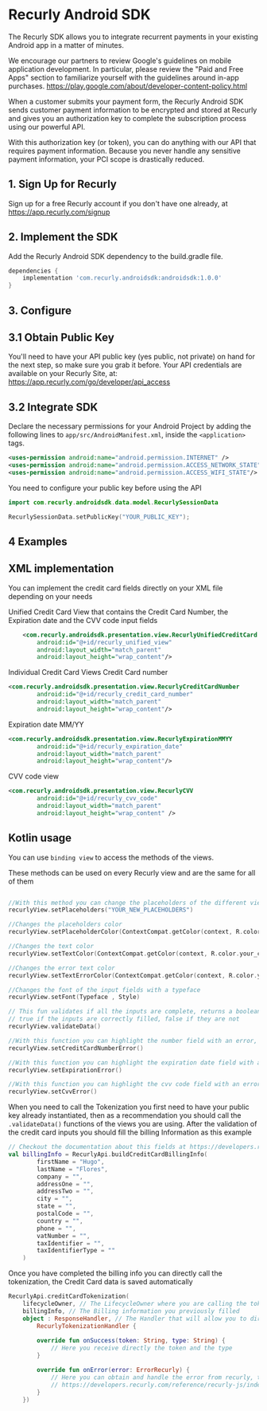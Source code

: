 # Recurly Android SDK

The Recurly SDK allows you to integrate recurrent payments in your existing Android app in a matter of minutes.

We encourage our partners to review Google's guidelines on mobile application development. In particular, please review the "Paid and Free Apps" section to familiarize yourself with the guidelines around in-app purchases. https://play.google.com/about/developer-content-policy.html

When a customer submits your payment form, the Recurly Android SDK sends customer payment information to be encrypted and stored at Recurly and gives you an authorization key to complete the subscription process using our powerful API.

With this authorization key (or token), you can do anything with our API that requires payment information. Because you never handle any sensitive payment information, your PCI scope is drastically reduced.

## 1. Sign Up for Recurly

Sign up for a free Recurly account if you don't have one already, at https://app.recurly.com/signup

## 2. Implement the SDK

Add the Recurly Android SDK dependency to the build.gradle file.

```groovy
dependencies {
    implementation 'com.recurly.androidsdk:androidsdk:1.0.0'
}
```

## 3. Configure

## 3.1 Obtain Public Key

You'll need to have your API public key (yes public, not private) on hand for the next step, so make sure you grab it before. Your API credentials are available on your Recurly Site, at: https://app.recurly.com/go/developer/api_access

## 3.2 Integrate SDK

Declare the necessary permissions for your Android Project by adding the following lines to `app/src/AndroidManifest.xml`, inside the `<application>` tags.

```xml
<uses-permission android:name="android.permission.INTERNET" />
<uses-permission android:name="android.permission.ACCESS_NETWORK_STATE" />
<uses-permission android:name="android.permission.ACCESS_WIFI_STATE"/>
```

You need to configure your public key before using the API

```kotlin
import com.recurly.androidsdk.data.model.RecurlySessionData
```
```kotlin
RecurlySessionData.setPublicKey("YOUR_PUBLIC_KEY");
```

## 4 Examples

## XML implementation

You can implement the credit card fields directly on your XML file depending on your needs

Unified Credit Card View that contains the Credit Card Number, the Expiration date and the CVV code input fields
```xml
    <com.recurly.androidsdk.presentation.view.RecurlyUnifiedCreditCard
        android:id="@+id/recurly_unified_view"
        android:layout_width="match_parent"
        android:layout_height="wrap_content"/>
```

Individual Credit Card Views
Credit Card number
```xml
<com.recurly.androidsdk.presentation.view.RecurlyCreditCardNumber
        android:id="@+id/recurly_credit_card_number"
        android:layout_width="match_parent"
        android:layout_height="wrap_content"/>
```

Expiration date MM/YY
```xml
<com.recurly.androidsdk.presentation.view.RecurlyExpirationMMYY
        android:id="@+id/recurly_expiration_date"
        android:layout_width="match_parent"
        android:layout_height="wrap_content"/>
```

CVV code view
```xml
<com.recurly.androidsdk.presentation.view.RecurlyCVV
        android:id="@+id/recurly_cvv_code"
        android:layout_width="match_parent"
        android:layout_height="wrap_content" />
```

## Kotlin usage

You can use `binding view` to access the methods of the views.

These methods can be used on every Recurly view and are the same for all of them

```kotlin

//With this method you can change the placeholders of the different views
recurlyView.setPlaceholders("YOUR_NEW_PLACEHOLDERS")

//Changes the placeholders color
recurlyView.setPlaceholderColor(ContextCompat.getColor(context, R.color.your_color))

//Changes the text color
recurlyView.setTextColor(ContextCompat.getColor(context, R.color.your_color))

//Changes the error text color
recurlyView.setTextErrorColor(ContextCompat.getColor(context, R.color.your_color))

//Changes the font of the input fields with a typeface
recurlyView.setFont(Typeface , Style)

// This fun validates if all the inputs are complete, returns a boolean 
// true if the inputs are correctly filled, false if they are not
recurlyView.validateData()

//With this function you can highlight the number field with an error, this is useful if you find an error with the tokenization
recurlyView.setCreditCardNumberError()

//With this function you can highlight the expiration date field with an error, this is useful if you find an error with the tokenization
recurlyView.setExpirationError()

//With this function you can highlight the cvv code field with an error, this is useful if you find an error with the tokenization
recurlyView.setCvvError()
```

When you need to call the Tokenization you first need to have your public key already instantiated, then as a recommendation you should call the `.validateData()` functions of the views you are using.
After the validation of the credit card inputs you should fill the billing Information as this example
```kotlin
// Checkout the documentation about this fields at https://developers.recurly.com/reference/recurly-js/index.html
val billingInfo = RecurlyApi.buildCreditCardBillingInfo(
        firstName = "Hugo",
        lastName = "Flores",
        company = "",
        addressOne = "",
        addressTwo = "",
        city = "",
        state = "",
        postalCode = "",
        country = "",
        phone = "",
        vatNumber = "",
        taxIdentifier = "",
        taxIdentifierType = ""
    ) 
```

Once you have completed the billing info you can directly call the tokenization, the Credit Card data is saved automatically  

```kotlin
RecurlyApi.creditCardTokenization(
    lifecycleOwner, // The LifecycleOwner where you are calling the tokenization
    billingInfo, // The Billing information you previously filled
    object : ResponseHandler, // The Handler that will allow you to directly get a success or error response
        RecurlyTokenizationHandler {
        
        override fun onSuccess(token: String, type: String) {
            // Here you receive directly the token and the type
        }

        override fun onError(error: ErrorRecurly) {
            // Here you can obtain and handle the error from recurly, to have a deep look at the error codes checkout
            // https://developers.recurly.com/reference/recurly-js/index.html#validation
        }
    })
```
